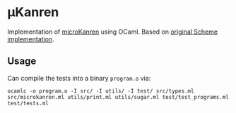 # &mu;Kanren
Implementation of [microKanren](http://webyrd.net/scheme-2013/papers/HemannMuKanren2013.pdf) using OCaml. Based on [original Scheme implementation](https://github.com/jasonhemann/microKanren).

## Usage
Can compile the tests into a binary `program.o` via:
```
ocamlc -o program.o -I src/ -I utils/ -I test/ src/types.ml src/microkanren.ml utils/print.ml utils/sugar.ml test/test_programs.ml test/tests.ml
```